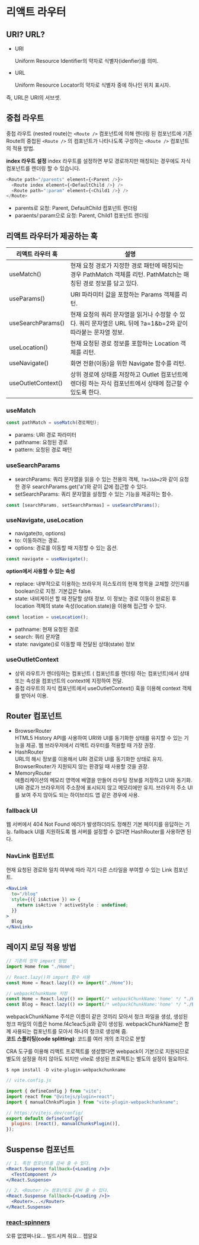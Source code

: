 # 리액트 라우터

## URI? URL?

- URI

  Uniform Resource Identifier의 약자로 식별자(idenfier)를 의미.

- URL

  Uniform Resource Locator의 약자로 식별자 중에 하나인 위치 표시자.

즉, URL은 URI의 서브셋.

## 중첩 라우트

중첩 라우트 (nested route)는 `<Route />` 컴포넌트에 의해 렌더링 된 컴포넌트에 기존 Route의 중첩된 `<Route />` 의 컴포넌트가 나타나도록 구성하는 `<Route />` 컴포넌트의 적용 방법.

**index 라우트 설정**
index 라우트를 설정하면 부모 경로까지만 매칭되는 경우에도 자식 컴포넌트를 렌더링 할 수 있습니다.

```javascript
<Route path="/parents" element={<Parent />}>
  <Route index element={<DefaultChild />} />
  <Route path=":param" element={<Child1 />} />
</Route>
```

- parents로 요청: Parent, DefaultChild 컴포넌트 렌더링
- paraents/:param으로 요청: Parent, Child1 컴포넌트 렌더링

## 리액트 라우터가 제공하는 훅

| 리액트 라우터 훅   | 설명                                                                                                               |
| ------------------ | ------------------------------------------------------------------------------------------------------------------ |
| useMatch()         | 현재 요청 경로가 지정한 경로 패턴에 매칭되는 경우 PathMatch 객체를 리턴. PathMatch는 매칭된 경로 정보를 담고 있다. |
| useParams()        | URI 파라미터 값을 포함하는 Params 객체를 리턴.                                                                     |
| useSearchParams()  | 현재 요청의 쿼리 문자열을 읽거나 수정할 수 있다. 쿼리 문자열은 URL 뒤에 ?a=1&b=2와 같이 따라붙는 문자열 정보.      |
| useLocation()      | 현재 요청된 경로 정보를 포함하는 Location 객체를 리턴.                                                             |
| useNavigate()      | 화면 전환(이동)을 위한 Navigate 함수를 리턴.                                                                       |
| useOutletContext() | 상위 경로에 상태를 저장하고 Outlet 컴포넌트에 렌더링 하는 자식 컴포넌트에서 상태에 접근할 수 있도록 한다.          |

### useMatch

```jsx
const pathMatch = useMatch(경로패턴);
```

- params: URI 경로 파라미터
- pathname: 요청된 경로
- pattern: 요청된 경로 패턴

### useSearchParams

- searchParams: 쿼리 문자열을 읽을 수 있는 전용의 객체, `?a=1&b=2`와 같이 요청한 경우 searchParams.get('a')와 같이 값에 접근할 수 있다.
- setSearchParams: 쿼리 문자열을 설정할 수 있는 기능을 제공하는 함수.

```jsx
const [searchParams, setSearchParmas] = useSearchParams();
```

### useNavigate, useLocation

- navigate(to, options)
- to: 이동하려는 경로.
- options: 경로를 이동할 때 지정할 수 있는 옵션.

```jsx
const navigate = useNavigate();
```

**option에서 사용할 수 있는 속성**

- replace: 내부적으로 이용하는 브라우저 히스토리의 현재 항목을 교체할 것인지를 boolean으로 지정. 기본값은 false.
- state: 내비게이션 할 때 전달할 상태 정보. 이 정보는 경로 이동이 완료된 후 location 객체의 state 속성(location.state)을 이용해 접근할 수 있다.

```javascript
const location = useLocation();
```

- pathname: 현재 요청된 경로
- search: 쿼리 문자열
- state: navigate()로 이동할 때 전달된 상태(state) 정보

### useOutletContext

- 상위 라우트가 렌더링하는 컴포넌트 (<Outlet /> 컴포넌트를 렌더링 하는 컴포넌트)에서 상태 또는 속성을 <Outlet /> 컴포넌트의 context에 지정하여 전달.
- 중첩 라우트의 자식 컴포넌트에서 useOutletContext() 훅을 이용해 context 객체를 받아서 이용.

## Router 컴포넌트

- BrowserRouter <br />
  HTML5 History API를 사용하여 URI와 UI를 동기화한 상태를 유지할 수 있는 기능을 제공. 웹 브라우저에서 리액트 라우터를 적용할 때 가장 권장.
- HashRouter <br />
  URL의 해시 정보를 이용해서 URI 경로와 UI를 동기화한 상태로 유지. BrowserRouter가 지원되지 않는 환경일 때 사용할 것을 권장.
- MemoryRouter <br />
  애플리케이션의 메모리 영역에 배열을 만들어 라우팅 정보를 저장하고 UI와 동기화. URI 경로가 브라우저의 주소창에 표시되지 않고 메모리에만 유지. 브라우저 주소 UI를 보여 주지 않아도 되는 하이브리드 앱 같은 경우에 사용.

### fallback UI

웹 서버에서 404 Not Found 에러가 발생하더라도 정해진 기본 페이지를 응답하는 기능. fallback UI를 지원하도록 웹 서버를 설정할 수 없다면 HashRouter를 사용하면 된다.

### NavLink 컴포넌트

현재 요청된 경로와 일치 여부에 따라 각기 다른 스타일을 부여할 수 있는 Link 컴포넌트.

```jsx
<NavLink
  to="/blog"
  style={({ isActive }) => {
    return isActive ? activeStyle : undefined;
  }}
>
  Blog
</NavLink>
```

## 레이지 로딩 적용 방법

```jsx
// 기존의 정적 import 방법
import Home from "./Home";

// React.lazy()와 import 함수 사용
const Home = React.lazy(() => import("./Home"));

// webpackChunkName 지정
const Home = React.lazy(() => import(/* webpackChunkName:'home' */ "./Home"));
const Blog = React.lazy(() => import(/* webpackChunkName:'home' */ "./Blog"));
```

webpackChunkName 주석은 이름이 같은 것끼리 모아서 청크 파일을 생성, 생성된 청크 파일의 이름은 home.f4c1eac5.js와 같이 생성됨. webpackChunkName은 함께 사용되는 컴포넌트를 모아서 하나의 청크로 생성해 줌. <br />
**코드 스플리팅(code splitting)**: 코드를 여러 개의 조각으로 분할

CRA 도구를 이용해 리액트 프로젝트를 생성했다면 webpack이 기본으로 지원되므로 별도의 설정을 하지 않아도 되지만 vite로 생성된 프로젝트는 별도의 설정이 필요하다.

```
$ npm install -D vite-plugin-webpackchunkname
```

```javascript
// vite.config.js

import { defineConfig } from "vite";
import react from "@vitejs/plugin=react";
import { manualChnksPlugin } from "vite-plugin-webpackchunkname";

// https://vitejs.dev/config/
export default defineConfig({
  plugins: [react(), manualChunksPlugin()],
});
```

## Suspense 컴포넌트

```jsx
// 1. 특정 컴포넌트를 감싸 줄 수 있다.
<React.Suspense fallback={<Loading />}>
  <TestComponent />
</React.Suspense>

// 2. <Router /> 컴포넌트도 감싸 줄 수 있다.
<React.Suspense fallback={<Loading />}>
  <Router>...</Router>
</React.Suspense>
```

### [react-spinners](https://www.davidhu.io/react-spinners/)

오류 없앴짜나요... 빌드시켜 줘요... 젭알요
